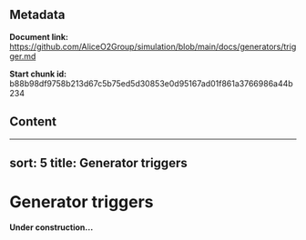 ## Metadata

**Document link:** https://github.com/AliceO2Group/simulation/blob/main/docs/generators/trigger.md

**Start chunk id:** b88b98df9758b213d67c5b75ed5d30853e0d95167ad01f861a3766986a44b234

## Content

---
sort: 5
title: Generator triggers
---

# Generator triggers

**Under construction...**